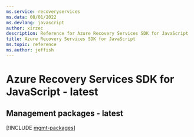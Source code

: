 ```yaml
---
ms.service: recoveryservices
ms.data: 08/01/2022
ms.devlang: javascript
author: xirzec
description: Reference for Azure Recovery Services SDK for JavaScript
title: Azure Recovery Services SDK for JavaScript
ms.topic: reference
ms.author: jeffish
---
```

# Azure Recovery Services SDK for JavaScript - latest

## Management packages - latest
[!INCLUDE [mgmt-packages](recovery-services-mgmt-index.md)]